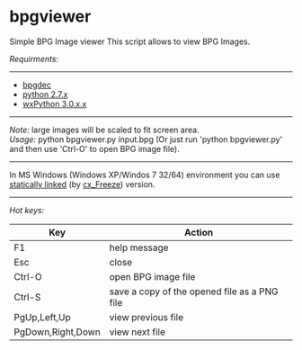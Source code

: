 bpgviewer
===========  
Simple BPG Image viewer
This script allows to view BPG Images.  

_Requirments:_  

---  
* [bpgdec](http://bellard.org/bpg/)  
* [python 2.7.x](https://www.python.org/)  
* [wxPython 3.0.x.x](http://www.wxpython.org/)  

---
_Note:_ large images will be scaled to fit screen area.  
_Usage:_ python bpgviewer.py input.bpg (Or just run 'python bpgviewer.py' and then use 'Ctrl-O' to open BPG image file). 

---  

In MS Windows (Windows XP/Windos 7 32/64) environment you can use [statically linked](https://github.com/asimba/pybpgviewer/releases/download/v1.0/bpgviewer-1.0-win32-portable.7z) (by [cx_Freeze](http://cx-freeze.sourceforge.net/)) version.  

---
_Hot keys:_  

Key  | Action
----- | ------  
F1 | help message  
Esc | close  
Ctrl-O | open BPG image file  
Ctrl-S | save a copy of the opened file as a PNG file  
PgUp,Left,Up | view previous file  
PgDown,Right,Down | view next file  
